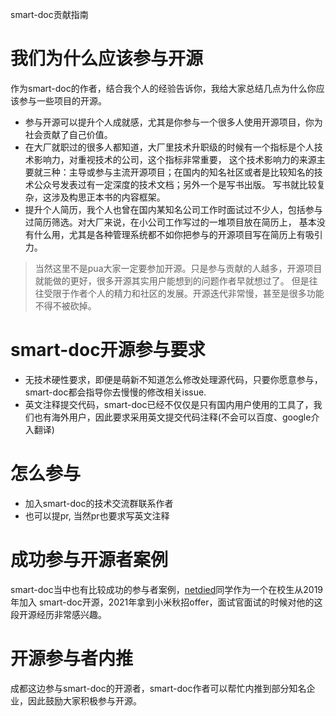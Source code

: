 smart-doc贡献指南
# 我们为什么应该参与开源
作为smart-doc的作者，结合我个人的经验告诉你，我给大家总结几点为什么你应该参与一些项目的开源。

- 参与开源可以提升个人成就感，尤其是你参与一个很多人使用开源项目，你为社会贡献了自己价值。
- 在大厂就职过的很多人都知道，大厂里技术升职级的时候有一个指标是个人技术影响力，对重视技术的公司，这个指标非常重要，
这个技术影响力的来源主要就三种：主导或参与主流开源项目；在国内的知名社区或者是比较知名的技术公众号发表过有一定深度的技术文档；另外一个是写书出版。
写书就比较复杂，这涉及构思正本书的内容框架。
- 提升个人简历，我个人也曾在国内某知名公司工作时面试过不少人，包括参与过简历筛选。对大厂来说，在小公司工作写过的一堆项目放在简历上，
基本没有什么用，尤其是各种管理系统都不如你把参与的开源项目写在简历上有吸引力。

> 当然这里不是pua大家一定要参加开源。只是参与贡献的人越多，开源项目就能做的更好，很多开源其实用户能想到的问题作者早就想过了。
但是往往受限于作者个人的精力和社区的发展。开源迭代非常慢，甚至是很多功能不得不被砍掉。

# smart-doc开源参与要求
- 无技术硬性要求，即便是萌新不知道怎么修改处理源代码，只要你愿意参与，smart-doc都会指导你去慢慢的修改相关issue.
- 英文注释提交代码，smart-doc已经不仅仅是只有国内用户使用的工具了，我们也有海外用户，因此要求采用英文提交代码注释(不会可以百度、google介入翻译)

# 怎么参与
- 加入smart-doc的技术交流群联系作者
- 也可以提pr, 当然pr也要求写英文注释

# 成功参与开源者案例
smart-doc当中也有比较成功的参与者案例，[netdied](https://github.com/netdied)同学作为一个在校生从2019年加入
smart-doc开源，2021年拿到小米秋招offer，面试官面试的时候对他的这段开源经历非常感兴趣。

# 开源参与者内推
成都这边参与smart-doc的开源者，smart-doc作者可以帮忙内推到部分知名企业，因此鼓励大家积极参与开源。